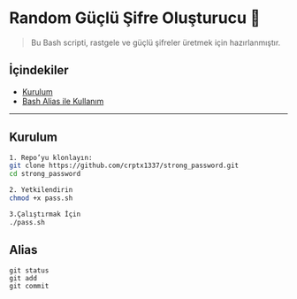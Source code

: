 # Random Güçlü Şifre Oluşturucu 🔐

> Bu Bash scripti, rastgele ve güçlü şifreler üretmek için hazırlanmıştır.


## İçindekiler

- [Kurulum](#kurulum)
- [Bash Alias ile Kullanım](#alias)


---
## Kurulum
```bash
1. Repo’yu klonlayın:
git clone https://github.com/crptx1337/strong_password.git
cd strong_password

2. Yetkilendirin
chmod +x pass.sh

3.Çalıştırmak İçin
./pass.sh
```

## Alias
```
git status
git add
git commit
```

